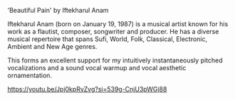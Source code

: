 
'Beautiful Pain' by Iftekharul Anam

Iftekharul Anam (born on January 19, 1987) is a musical artist known for his work as a flautist, composer, songwriter and producer. He has a diverse musical repertoire that spans Sufi, World, Folk, Classical, Electronic, Ambient and New Age genres.

This forms an excellent support for my intuitively instantaneously pitched vocalizations and a sound vocal warmup and vocal aesthetic ornamentation.


https://youtu.be/Jpj0kpRvZvg?si=539g-CnjU3pWGj88

